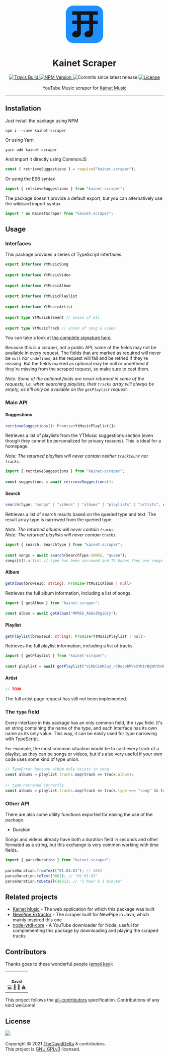 <div align="center">
    <img src="img/logo.svg" width="128">
    <h1>Kainet Scraper</h1>
    <div>
        <a href="https://travis-ci.com/TheDavidDelta/kainet-scraper">
            <img src="https://travis-ci.com/TheDavidDelta/kainet-scraper.svg?branch=main" alt="Travis Build">
        </a>
        <a href="https://npmjs.com/package/kainet-scraper">
            <img alt="NPM Version" src="https://img.shields.io/npm/v/kainet-scraper">
        </a>
        <img alt="Commits since latest release" src="https://img.shields.io/github/commits-since/TheDavidDelta/kainet-scraper/v1.2.3?color=20B2AA">
        <a href="./LICENSE">
            <img src="https://img.shields.io/github/license/TheDavidDelta/kainet-scraper" alt="License">
        </a>
    </div>
    <br />
    YouTube Music scraper for <a href="https://github.com/TheDavidDelta/kainet-music" target="_blank">Kainet Music</a>
    <hr />
</div>

## Installation

Just install the package using NPM

```shell
npm i --save kainet-scraper
```

Or using Yarn

```shell
yarn add kainet-scraper
```

And import it directly using CommonJS

```javascript
const { retrieveSuggestions } = require("kainet-scraper");
```

Or using the ES6 syntax

```javascript
import { retrieveSuggestions } from "kainet-scraper";
```

The package doesn't provide a default export, but you can alternatively use the wildcard import syntax

```javascript
import * as KainetScraper from "kainet-scraper";
```


## Usage

### Interfaces

This package provides a series of TypeScript interfaces.

```typescript
export interface YtMusicSong 

export interface YtMusicVideo

export interface YtMusicAlbum

export interface YtMusicPlaylist

export interface YtMusicArtist

export type YtMusicElement // union of all

export type YtMusicTrack // union of song & video
```

You can take a look at [the complete signature here](./src/utils/interfaces.ts).

Because this is a scraper, not a public API, some of the fields may not be available in every request. The fields that are marked as required will never be `null` nor `undefined`, as the request will fail and be retried if they're missing. But the fields marked as optional may be null or undefined if they're missing from the scraped request, so make sure to cast them.

*Note: Some of the optional fields are never returned in some of the requests, i.e. when searching playlists, their `tracks` array will always be empty, as it'll only be available on the `getPlaylist` request.*

### Main API

#### Suggestions

```typescript
retrieveSuggestions(): Promise<YtMusicPlaylist[]>
```

Retrieves a list of playlists from the YTMusic suggestions section (even though they cannot be personalized for privacy reasons). This is ideal for a homepage.

*Note: The returned playlists will never contain neither `trackCount` nor `tracks`.*

```typescript
import { retrieveSuggestions } from "kainet-scraper";

const suggestions = await retrieveSuggestions();
```

#### Search

```typescript
search(type: "songs" | "videos" | "albums" | "playlists" | "artists", query: string): Promise<YtMusicElement[]>
```

Retrieves a list of search results based on the queried type and text. The result array type is narrowed from the queried type.

*Note: The returned albums will never contain `tracks`.*  
*Note: The returned playlists will never contain `tracks`.*

```typescript
import { search, SearchType } from "kainet-scraper";

const songs = await search(SearchType.SONGS, "queen");
songs[0]?.artist // type has been narrowed and TS knows they are songs
```

#### Album

```typescript
getAlbum(browseId: string): Promise<YtMusicAlbum | null>
```

Retrieves the full album information, including a list of songs.

```typescript
import { getAlbum } from "kainet-scraper";

const album = await getAlbum("MPREb_Ab6a3RgiGIy");
```

#### Playlist

```typescript
getPlaylist(browseId: string): Promise<YtMusicPlaylist | null>
```

Retrieves the full playlist information, including a list of tracks.

```typescript
import { getPlaylist } from "kainet-scraper";

const playlist = await getPlaylist("VLRDCLAK5uy_n78qsohMVeSYKIrBgWhYbHPjcepbD8YZo");
```

#### Artist

```typescript
// TODO
```

The full artist page request has still not been implemented.

### The `type` field

Every interface in this package has an only common field, the `type` field. It's an string containing the name of the type, and each interface has its own name as its only value. This way, it can be easily used for type narrowing with TypeScript.

For example, the most common situation would be to cast every track of a playlist, as they can be songs or videos, but it's also very useful if your own code uses some kind of type union.

```typescript
// TypeError because album only exists in song
const albums = playlist.tracks.map(track => track.album);

// type narrowed correctly
const albums = playlist.tracks.map(track => track.type === "song" && track.album);
```

### Other API

There are also some utility functions exported for easing the use of the package.

+ Duration

Songs and videos already have both a duration field in seconds and other formated as a string, but this exchange is very common working with time fields.

```typescript
import { parseDuration } from "kainet-scraper";

parseDuration.fromText("01:01:01"); // 3661
parseDuration.toText(3661); // "01:01:01"
parseDuration.toDetail(3661); // "1 hour & 1 minute"
```


## Related projects

+ [Kainet Music](https://github.com/TheDavidDelta/kainet-music) - The web application for which this package was built
+ [NewPipe Extractor](https://github.com/TeamNewPipe/NewPipeExtractor) - The scraper built for NewPipe in Java, which mainly inspired this one
+ [node-ytdl-core](https://github.com/fent/node-ytdl-core) - A YouTube downloader for Node, useful for complementing this package by downloading and playing the scraped tracks


## Contributors

Thanks goes to these wonderful people ([emoji key](https://allcontributors.org/docs/en/emoji-key)):

<!-- ALL-CONTRIBUTORS-LIST:START - Do not remove or modify this section -->
<!-- prettier-ignore-start -->
<!-- markdownlint-disable -->
<table>
  <tr>
    <td align="center"><a href="https://thedaviddelta.com/"><img src="https://avatars.githubusercontent.com/u/6679900?v=4?s=100" width="100px;" alt=""/><br /><sub><b>David</b></sub></a><br /><a href="https://github.com/TheDavidDelta/kainet-scraper/commits?author=TheDavidDelta" title="Code">💻</a> <a href="https://github.com/TheDavidDelta/kainet-scraper/commits?author=TheDavidDelta" title="Documentation">📖</a> <a href="#design-TheDavidDelta" title="Design">🎨</a> <a href="https://github.com/TheDavidDelta/kainet-scraper/commits?author=TheDavidDelta" title="Tests">⚠️</a></td>
  </tr>
</table>

<!-- markdownlint-restore -->
<!-- prettier-ignore-end -->

<!-- ALL-CONTRIBUTORS-LIST:END -->

This project follows the [all-contributors](https://github.com/all-contributors/all-contributors) specification. Contributions of any kind welcome!


## License

[![](https://www.gnu.org/graphics/gplv3-with-text-136x68.png)](https://www.gnu.org/licenses/agpl-3.0.html)

Copyright © 2021 [TheDavidDelta](https://github.com/TheDavidDelta) & contributors.  
This project is [GNU GPLv3](./LICENSE) licensed.

